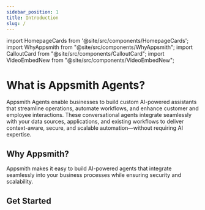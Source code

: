 ```yaml
---
sidebar_position: 1
title: Introduction
slug: /
---
```

import HomepageCards from '@site/src/components/HomepageCards';
import WhyAppsmith from "@site/src/components/WhyAppsmith";
import CalloutCard from "@site/src/components/CalloutCard";
import VideoEmbedNew from "@site/src/components/VideoEmbedNew";


# What is Appsmith Agents?

Appsmith Agents enable businesses to build custom AI-powered assistants that streamline operations, automate workflows, and enhance customer and employee interactions. These conversational agents integrate seamlessly with your data sources, applications, and existing workflows to deliver context-aware, secure, and scalable automation—without requiring AI expertise.


<CalloutCard text="This documentation +site is in beta, and some functionalities may be updated. We appreciate your input as we enhance the documentation." isBeta />


<VideoEmbedNew videoId="NwA6DAQiEMY" title="" />




## Why Appsmith?

Appsmith makes it easy to build AI-powered agents that integrate seamlessly into your business processes while ensuring security and scalability.



<WhyAppsmith />


## Get Started

<HomepageCards />


